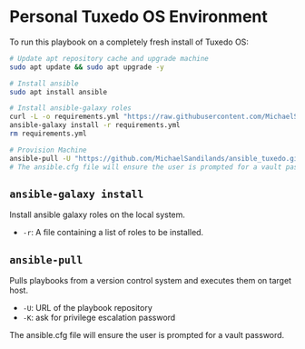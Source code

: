 # Personal Tuxedo OS Environment

To run this playbook on a completely fresh install of Tuxedo OS:

```bash
# Update apt repository cache and upgrade machine
sudo apt update && sudo apt upgrade -y

# Install ansible
sudo apt install ansible

# Install ansible-galaxy roles
curl -L -o requirements.yml "https://raw.githubusercontent.com/MichaelSandilands/ansible_tuxedo/refs/heads/main/requirements.yml"
ansible-galaxy install -r requirements.yml
rm requirements.yml

# Provision Machine
ansible-pull -U "https://github.com/MichaelSandilands/ansible_tuxedo.git" -K
# The ansible.cfg file will ensure the user is prompted for a vault password. 
```

## `ansible-galaxy install`

Install ansible galaxy roles on the local system.

- `-r`: A file containing a list of roles to be installed.

## `ansible-pull`

Pulls playbooks from a version control system and executes them on target host.

- `-U`: URL of the playbook repository
- `-K`: ask for privilege escalation password

The ansible.cfg file will ensure the user is prompted for a vault password. 
